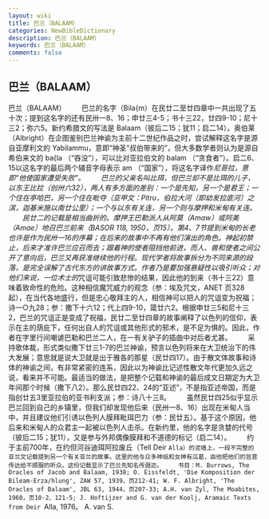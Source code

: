```yaml
---
layout: wiki
title: 巴兰（BALAAM）
categories: NewBibleDictionary
description: 巴兰（BALAAM）
keywords: 巴兰（BALAAM）
comments: false
---
```


## 巴兰（BALAAM）



巴兰（BALAAM）
　　巴兰的名字（Bila{m）在民廿二至廿四章中一共出现了五十次；提到这名字的还有民卅一8、16；申廿三4-5；书十三22，廿四9-10；尼十三2；弥六5。新约希腊文的写法是 Balaam（彼后二15；犹11；启二14）。奥伯莱（Albright）在企图鉴别巴兰神谕为主前十二世纪作品之时，尝试解释这名字是源自亚摩利文的 Yabilammu，意即“神圣”叔伯带来的”，但大多数学者则认为是源自希伯来文的 ba{la （“吞没”），可以比对亚拉伯文的 balam （“贪食者”）。启二6、15以这名字的最后两个辅音字母表示 am （“国家”），将这名字译作*尼哥拉，意即“他使国家遭受失败”。
　　巴兰的父亲名叫比珥，但巴兰却不是比珥的儿子，以东王比拉（创卅六32），两人有多方面的差别：一个是先知，另一个是君王；一个住在亭哈巴，另一个住在毗夺（亚甲文：Pitru，伯拉大河〔即幼发拉底河〕之滨，迦基米施以南廿公里）；一个与以东有关连，另一个则与摩押和米甸有关连。
　　民廿二的记载是相当曲折的。摩押王巴勒派人从阿莫（Amaw）或阿美（Amae）地召巴兰前来（BASOR
118, 1950，页15）。第4、7节提到米甸的长老也许是作为民卅一16的序幕；在后来的故事中不再有他们演出的角色。神起初禁止，后来才准许巴兰应召而去；跟着神的使者阻挡他前进，而人、兽和使者之间公开了意向后，巴兰又再获准继续他的行程。现代学者将故事拆分为不同来源的段落，是完全误解了古代东方的讲故事方式。作者乃是要加强悬疑性以吸引听众；对他们来说，一位术士的*咒诅可能引致悲惨的结果，因此他的到来（书十三22）意味着致命性的危险。这种相信魔咒威力的观念（参：埃及咒文，ANET
页328起），在当代各地盛行，但是忠心敬拜主的人，相信神可以把人的咒诅变为祝福；诗一○九28；参：撒下十六12；代上四9-10，箴廿六2。根据申廿三5和尼十三2，巴兰的咒诅正是变成了祝福，民廿二至廿四章的故事阐释了以色列的信仰，表示在主的荫庇下，任何出自人的咒诅或其他形式的邪术，是不足为惧的。因此，作者在字里行间嘲谑巴勒和巴兰二人，在一有关驴子的插曲中对后者尤甚。
　　采持歌体裁，形式类似撒下廿三1-7的巴兰神谕，预言以色列将来在大卫统治下的伟大发展；意思就是说大卫就是出于雅各的那星（民廿四17）。由于散文体故事和诗体的神谕之间，有非常紧密的连系，因此以为神谕比记述性散文年代更加久远之说，看来并不可能。最适当的做法，是把整个记载和神谕的最后成文日期定为大卫年间那个时候（撒下八2）。那么民廿四22、24的“亚述”，不是指亚述帝国，而是指创廿五3里亚拉伯的亚书利支派；参：诗八十三8。
　　虽然民廿四25似乎显示巴兰回到自己的乡镇里，但我们却发现他后来（民卅一8、16）出现在米甸人当中，并且建议他们引诱以色列人膜拜毗珥巴力（参：民廿五）。基于这个原因，他后来和米甸人的众君主一起被以色列人击杀。在新约里，他的名字是贪婪的代号（彼后二15；犹11），又是参与外邦偶像膜拜和不道德的标记（启二14）。
　　约于主前700年，在约但河谷迪珥阿拉废丘（Tell Deir `Alla）的泥墙上，一段不完整的亚兰文记载提到另一个有关亚兰的故事。这里的他与众多神祇和女神有瓜葛，由他把他们的旨意传达给不顺服的听众。这份记载显示了巴兰先知名传遐迩。
　　书目：M. Burrows, The Oracles of Jacob and Balaam, 1938;
O. Eissfeldt, 'Die Komposition der Bileam-Erza/hlung', ZAW 57, 1939，页212-41; W. F. Albright, 'The Oracles
of Balaam', JBL 63, 1944，页207-33; A.H. van Zyl, The Moabites, 1960，页10-2、121-5; J. Hoftijzer and G.
van der Koolj, Aramaic
Texts from Deir `Alla, 1976。
A. van S.



